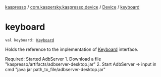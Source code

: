 [kaspresso](../../index.md) / [com.kaspersky.kaspresso.device](../index.md) / [Device](index.md) / [keyboard](./keyboard.md)

# keyboard

`val keyboard: `[`Keyboard`](../../com.kaspersky.kaspresso.device.keyboard/-keyboard/index.md)

Holds the reference to the implementation of [Keyboard](../../com.kaspersky.kaspresso.device.keyboard/-keyboard/index.md) interface.

Required: Started AdbServer
    1. Download a file "kaspresso/artifacts/adbserver-desktop.jar"
    2. Start AdbServer =&gt; input in cmd "java jar path_to_file/adbserver-desktop.jar"

